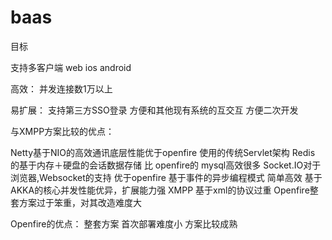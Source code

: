 baas
====

目标

支持多客户端 web ios android

高效： 并发连接数1万以上

易扩展： 支持第三方SSO登录
               方便和其他现有系统的互交互
               方便二次开发



与XMPP方案比较的优点：


Netty基于NIO的高效通讯底层性能优于openfire 使用的传统Servlet架构
Redis 的基于内存＋硬盘的会话数据存储 比 openfire的 mysql高效很多
Socket.IO对于浏览器,Websocket的支持 优于openfire 基于事件的异步编程模式 简单高效
基于AKKA的核心并发性能优异，扩展能力强
XMPP 基于xml的协议过重
Openfire整套方案过于笨重，对其改造难度大

Openfire的优点：
整套方案 首次部署难度小
方案比较成熟
